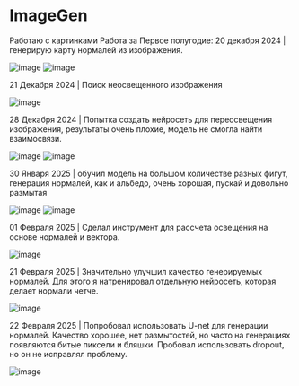 # ImageGen
 Работаю с картинками
Работа за Первое полугодие: 
20 декабря 2024 | генерирую карту нормалей из изображения.

![image](https://github.com/user-attachments/assets/aff08f9a-79cb-4114-aeea-482670f5aac2)
![image](https://github.com/user-attachments/assets/3a2d5d8f-ad5a-438c-8b10-54ee4d48b504)

21 Декабря 2024 | Поиск неосвещенного изображения

![image](https://github.com/user-attachments/assets/65fbafa1-9fee-4eef-93e7-024b4d311c96)

28 Декабря 2024 |
Попытка создать нейросеть для переосвещения изображения, результаты очень плохие, модель не смогла найти взаимосвязи.

![image](https://github.com/user-attachments/assets/3e3befda-371a-42c3-9b12-bf2c230438d3)
![image](https://github.com/user-attachments/assets/58bec502-1e65-45cd-85ec-e72acd652036)

30 Января  2025 | обучил модель на большом количестве разных фигут, генерация нормалей, как и альбедо, очень хорошая, пускай и довольно размытая

![image](https://github.com/user-attachments/assets/f675fad6-700c-4b9d-b912-5f36e74e1a27)
![image](https://github.com/user-attachments/assets/7a0c8131-b15b-4d01-8b18-9f1b500ef6bf)

01 Февраля 2025 | Сделал инструмент для рассчета освещения на основе нормалей и вектора.

![image](https://github.com/user-attachments/assets/88c1d4b7-4a45-4ccb-8ca6-bc14cd405272)

21 Февраля 2025 | Значительно улучшил качество генерируемых нормалей. Для этого я натренировал отдельную нейросеть, которая делает нормали четче. 

![image](https://github.com/user-attachments/assets/fed3f97f-b438-4f93-8859-39d5cf166838)

22 Февраля 2025 | Попробовал использовать U-net для генерации нормалей. Качество хорошее, нет размытостей, но часто на генерациях появляются битые пиксели и бляшки. 
Пробовал использовать dropout, но он не исправлял проблему.

![image](https://github.com/user-attachments/assets/33e82b64-f395-42de-a790-4dc9ad90315b)


